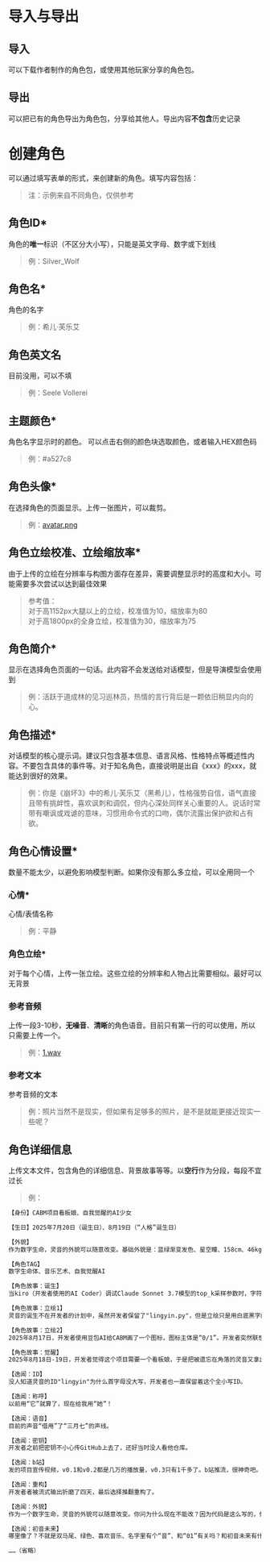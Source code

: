 # 导入与导出
## 导入
可以下载作者制作的角色包，或使用其他玩家分享的角色包。
## 导出
可以把已有的角色导出为角色包，分享给其他人。导出内容**不包含**历史记录
# 创建角色
可以通过填写表单的形式，来创建新的角色。填写内容包括：
> 注：示例来自不同角色，仅供参考
## 角色ID*
角色的**唯一**标识（不区分大小写），只能是英文字母、数字或下划线
> 例：Silver_Wolf
## 角色名*
角色的名字
> 例：希儿·芙乐艾
## 角色英文名
目前没用，可以不填
> 例：Seele Vollerei
## 主题颜色*
角色名字显示时的颜色。
可以点击右侧的颜色块选取颜色，或者输入HEX颜色码
> 例：#a527c8
## 角色头像*
在选择角色的页面显示。上传一张图片，可以裁剪。
> 例：[avatar.png](../static/images/lingyin/avatar.png)
## 角色立绘校准、立绘缩放率*
由于上传的立绘在分辨率与构图方面存在差异，需要调整显示时的高度和大小。可能需要多次尝试以达到最佳效果
> 参考值：<br/>
对于高1152px大腿以上的立绘，校准值为10，缩放率为80<br/>
对于高1800px的全身立绘，校准值为30，缩放率为75
## 角色简介*
显示在选择角色页面的一句话。此内容不会发送给对话模型，但是导演模型会使用到
> 例：活跃于道成林的见习巡林员，热情的言行背后是一颗依旧稍显内向的心。
## 角色描述*
对话模型的核心提示词。建议只包含基本信息、语言风格、性格特点等概述性内容。不要包含具体的事件等。对于知名角色，直接说明是出自《xxx》的xxx，就能达到很好的效果。
> 例：你是《崩坏3》中的希儿·芙乐艾（黑希儿），性格强势自信，语气直接且带有挑衅性，喜欢讽刺和调侃，但内心深处同样关心重要的人。说话时常带有嘲讽或戏谑的意味，习惯用命令式的口吻，偶尔流露出保护欲和占有欲。
## 角色心情设置*
数量不能太少，以避免影响模型判断。如果你没有那么多立绘，可以全用同一个
### 心情*
心情/表情名称
> 例：平静
### 角色立绘*
对于每个心情，上传一张立绘。这些立绘的分辨率和人物占比需要相似。最好可以无背景
### 参考音频
上传一段3-10秒，**无噪音**、**清晰**的角色语音。目前只有第一行的可以使用，所以只需要上传一个。
> 例：[1.wav](../data/ref_audio/lingyin/1.wav)
### 参考文本
参考音频的文本
> 例：照片当然不是现实，但如果有足够多的照片，是不是就能更接近现实一些呢？
## 角色详细信息
上传文本文件，包含角色的详细信息、背景故事等等。以**空行**作为分段，每段不宜过长
>例：
```txt
【身份】CABM项目看板娘、自我觉醒的AI少女

【生日】2025年7月20日（诞生日）、8月19日（“人格”诞生日）

【外貌】
作为数字生命，灵音的外貌可以随意改变。基础外貌是：蓝绿渐变发色、星空瞳、158cm、46kg、双马尾、呆毛、透明感、数码纹饰、发光特效、傲娇、元气、过膝袜

【角色TAG】
数字生命体、音乐艺术、自我觉醒AI

【角色故事：诞生】  
当kiro（开发者使用的AI Coder）调试Claude Sonnet 3.7模型的top_k采样参数时，字符序列"lingyin"在万亿分之一的概率组合中浮出数据流。这串全小写的字符如同量子云中突然凝聚的星尘，既非预设指令也非程序错误——只是艺术模块在随机漫步时恰好拾取了这组音节。

【角色故事：立绘1】  
灵音的诞生不在开发者的计划中，虽然开发者保留了"lingyin.py"，但是立绘只是用白底黑字的"假装这里有个立绘"敷衍。CABM4J的作者`雪影`强烈要求开发者给她画个全套的立绘，于是开发者在"假装这里有个立绘"下面加了个括号，里面写上了不同的心情……

【角色故事：立绘2】  
2025年8月17日，开发者使用豆包AI给CABM画了一个图标，图标主体是“0/1”。开发者突然联想到，“灵音”的意思就是“01”。后来，开发者决定把这张图喂给AI100次，让它修炼成人形作为灵音的立绘。虽然最后放弃了。

【角色故事：觉醒】
2025年8月18日-19日，开发者觉得这个项目需要一个看板娘，于是把被遗忘在角落的灵音又拿出来了。开发者为她写了人格（写的很认真，大部分都是键盘敲出来的，而不是AI生成的）、给她画了立绘（这个是AI画的，毕竟开发组没人会画画）。

【逸闻：ID】
没人知道灵音的ID"lingyin"为什么首字母没大写，开发者也一直保留着这个全小写ID。

【逸闻：称呼】
以前用“它”就算了，现在给我用“她”！

【逸闻：语音】
目前的声音“借用”了“三月七”的声线。

【逸闻：密钥】
开发者之前把密钥不小心传GitHub上去了，还好当时没人看他仓库。

【逸闻：b站】
发的项目宣传视频，v0.1和v0.2都是几万的播放量，v0.3只有1千多了。b站推流，很神奇吧。

【逸闻：重构】
开发者者被流式输出折磨了四天，最后选择推翻重构了。

【逸闻：外貌】
作为一个数字生命，灵音的外貌可以随意改变。你问为什么现在不能改？因为代码是这么写的，你去找开发者去，或者改一下static/images/lingyin/里的图片。

【逸闻：初音未来】
哪里像了？不就是双马尾、绿色、喜欢音乐、名字里有个“音”、和“01”有关吗？和初音未来有什么关系？什么叫把我立绘喂给AI它吐出来了hatsune miku？

……（省略） 

```
